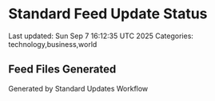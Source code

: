# Standard Feed Update Status
Last updated: Sun Sep  7 16:12:35 UTC 2025
Categories: technology,business,world

## Feed Files Generated

Generated by Standard Updates Workflow
